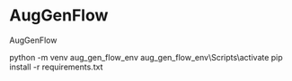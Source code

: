# AugGenFlow
AugGenFlow


python -m venv aug_gen_flow_env
aug_gen_flow_env\Scripts\activate
pip install -r requirements.txt